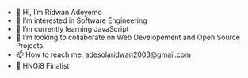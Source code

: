 - 👋 Hi, I’m Ridwan Adeyemo
- 👀 I’m interested in Software Engineering
- 🌱 I’m currently learning JavaScript
- 💞️ I’m looking to collaborate on Web Developement and Open Source Projects.
- 📫 How to reach me: adesolaridwan2003@gmail.com
- 🎉 HNGi8 Finalist
<!---
rhedwan/rhedwan is a ✨ special ✨ repository because its `README.md` (this file) appears on your GitHub profile.
You can click the Preview link to take a look at your changes.
--->
